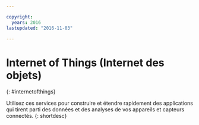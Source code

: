 ```yaml
---

copyright:
  years: 2016
lastupdated: "2016-11-03"

---
```


# Internet of Things (Internet des objets)
{: #internetofthings}

Utilisez ces services
pour construire et étendre rapidement des applications qui tirent parti des données et des analyses de vos appareils et capteurs connectés.
{: shortdesc}
